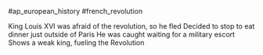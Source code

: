 #ap_european_history #french_revolution 

King Louis XVI was afraid of the revolution, so he fled
Decided to stop to eat dinner just outside of Paris
He was caught waiting for a military escort
Shows a weak king, fueling the Revolution